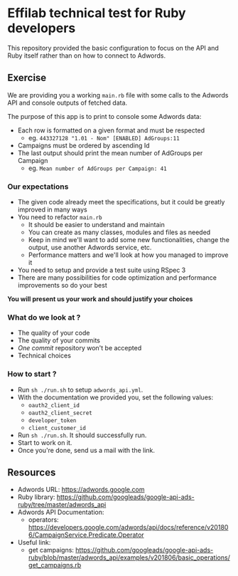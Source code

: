 # Effilab technical test for Ruby developers
This repository provided the basic configuration to focus on the API and Ruby itself rather than on how to connect to Adwords.

## Exercise
We are providing you a working `main.rb` file with some calls to the Adwords API and console outputs of fetched data.

The purpose of this app is to print to console some Adwords data:
- Each row is formatted on a given format and must be respected
  - eg. `443327128 "1.01 - Nom" [ENABLED] AdGroups:11`
- Campaigns must be ordered by ascending Id
- The last output should print the mean number of AdGroups per Campaign
  - eg. `Mean number of AdGroups per Campaign: 41`

### Our expectations
- The given code already meet the specifications, but it could be greatly improved in many ways
- You need to refactor `main.rb`
  - It should be easier to understand and maintain
  - You can create as many classes, modules and files as needed
  - Keep in mind we'll want to add some new functionalities, change the output, use another Adwords service, etc.
  - Performance matters and we'll look at how you managed to improve it
- You need to setup and provide a test suite using RSpec 3
- There are many possibilities for code optimization and performance improvements so do your best

**You will present us your work and should justify your choices**

### What do we look at ?
- The quality of your code
- The quality of your commits
- _One commit_ repository won't be accepted
- Technical choices

### How to start ?
- Run `sh ./run.sh` to setup `adwords_api.yml`.
- With the documentation we provided you, set the following values:
  - `oauth2_client_id`
  - `oauth2_client_secret`
  - `developer_token`
  - `client_customer_id`
- Run `sh ./run.sh`. It should successfully run.
- Start to work on it.
- Once you're done, send us a mail with the link.

## Resources
- Adwords URL: https://adwords.google.com
- Ruby library: https://github.com/googleads/google-api-ads-ruby/tree/master/adwords_api
- Adwords API Documentation:
  - operators: https://developers.google.com/adwords/api/docs/reference/v201806/CampaignService.Predicate.Operator
- Useful link:
  - get campaigns: https://github.com/googleads/google-api-ads-ruby/blob/master/adwords_api/examples/v201806/basic_operations/get_campaigns.rb
